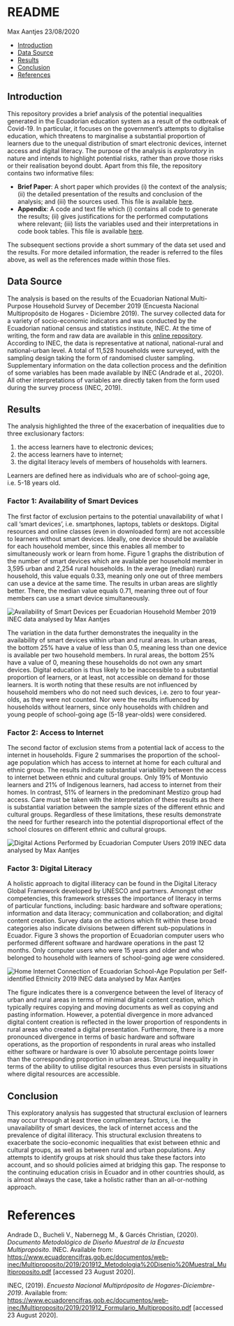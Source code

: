 README
================
Max Aantjes
23/08/2020

  - [Introduction](#introduction)
  - [Data Source](#data-source)
  - [Results](#results)
  - [Conclusion](#conclusion)
  - [References](#references)

## Introduction

This repository provides a brief analysis of the potential inequalities
generated in the Ecuadorian education system as a result of the outbreak
of Covid-19. In particular, it focuses on the government’s attempts to
digitalise education, which threatens to marginalise a substantial
proportion of learners due to the unequal distribution of smart electronic devices, internet access and digital literacy. The
purpose of the analysis is *exploratory* in nature and intends to
highlight potential risks, rather than prove those risks or their
realisation beyond doubt. Apart from this file, the repository contains
two informative files:

  - **Brief Paper**: A short paper which provides (i) the context of the
    analysis; (ii) the detailed presentation of the results and
    conclusion of the analysis; and (iii) the sources used. This file is
    available
    [here](https://github.com/MaxAantjes/Exp-Analysis-Exclusion-EDU-EC-COV19/blob/master/brief-paper.md).
  - **Appendix**: A code and text file which (i) contains all code to
    generate the results; (ii) gives justifications for the performed
    computations where relevant; (iii) lists the variables used and
    their interpretations in code book tables. This file is available
    [here](https://github.com/MaxAantjes/Exp-Analysis-Exclusion-EDU-EC-COV19/blob/master/appendix.md).

The subsequent sections provide a short summary of the data set used and
the results. For more detailed information, the reader is referred to
the files above, as well as the references made within those files.

## Data Source

The analysis is based on the results of the Ecuadorian National
Multi-Purpose Household Survey of December 2019 (Encuesta Nacional
Multipropósito de Hogares - Diciembre 2019). The survey collected data
for a variety of socio-economic indicators and was conducted by the
Ecuadorian national census and statistics institute, INEC. At the time
of writing, the form and raw data are available in this [online
repository](https://www.ecuadorencifras.gob.ec/encuesta-nacional-multiproposito-de-hogares/).
According to INEC, the data is representative at national,
national-rural and national-urban level. A total of 11,528 households
were surveyed, with the sampling design taking the form of randomised
cluster sampling. Supplementary information on the data collection
process and the definition of some variables has been made available by
INEC (Andrade et al., 2020). All other interpretations of variables are
directly taken from the form used during the survey process (INEC,
2019).

## Results

The analysis highlighted the three of the exacerbation of inequalities
due to three exclusionary factors:

1)  the access learners have to electronic devices;  
2)  the access learners have to internet;  
3)  the digital literacy levels of members of households with learners.

Learners are defined here as individuals who are of school-going age,
i.e. 5-18 years old.

### Factor 1: Availability of Smart Devices

The first factor of exclusion pertains to the potential unavailability
of what I call ‘smart devices’, i.e. smartphones, laptops, tablets or
desktops. Digital resources and online classes (even in downloaded form)
are not accessible to learners without smart devices. Ideally, one
device should be available for each household member, since this enables
all member to simultaneously work or learn from home. Figure 1 graphs
the distribution of the number of smart devices which are available per
household member in 3,595 urban and 2,254 rural households. In the
average (median) rural household, this value equals 0.33, meaning only
one out of three members can use a device at the same time. The results
in urban areas are slightly better. There, the median value equals 0.71,
meaning three out of four members can use a smart device simultaneously.

![Availability of Smart Devices per Ecuadorian Household Member 2019
INEC data analysed by Max Aantjes](Figure_1.png)

The variation in the data further demonstrates the inequality in the
availability of smart devices within urban and rural areas. In urban
areas, the bottom 25% have a value of less than 0.5, meaning less than
one device is available per two household members. In rural areas, the
bottom 25% have a value of 0, meaning these households do not own any
smart devices. Digital education is thus likely to be inaccessible to a
substantial proportion of learners, or at least, not accessible on
demand for those learners. It is worth noting that these results are not
influenced by household members who do not need such devices, i.e. zero
to four year-olds, as they were not counted. Nor were the results
influenced by households without learners, since only households with
children and young people of school-going age (5-18 year-olds) were
considered.

### Factor 2: Access to Internet

The second factor of exclusion stems from a potential lack of access to
the internet in households. Figure 2 summarises the proportion of the
school-age population which has access to internet at home for each
cultural and ethnic group. The results indicate substantial variability
between the access to internet between ethnic and cultural groups. Only
19% of Montuvio learners and 21% of Indigenous learners, had access to
internet from their homes. In contrast, 51% of learners in the
predominant Mestizo group had access. Care must be taken with the
interpretation of these results as there is substantial variation
between the sample sizes of the different ethnic and cultural groups.
Regardless of these limitations, these results demonstrate the need for
further research into the potential disproportional effect of the school
closures on different ethnic and cultural groups.

![Digital Actions Performed by Ecuadorian Computer Users 2019 INEC data
analysed by Max Aantjes](Figure_2.png)

### Factor 3: Digital Literacy

A holistic approach to digital illiteracy can be found in the Digital
Literacy Global Framework developed by UNESCO and partners. Amongst
other competencies, this framework stresses the importance of literacy
in terms of particular functions, including: basic hardware and software
operations; information and data literacy; communication and
collaboration; and digital content creation. Survey data on the actions
which fit within these broad categories also indicate divisions between
different sub-populations in Ecuador. Figure 3 shows the proportion of
Ecuadorian computer users who performed different software and hardware
operations in the past 12 months. Only computer users who were 15 years
and older and who belonged to household with learners of school-going
age were considered.

![Home Internet Connection of Ecuadorian School-Age Population per
Self-identified Ethnicity 2019 INEC data analysed by Max
Aantjes](Figure_3.png)

The figure indicates there is a convergence between the level of
literacy of urban and rural areas in terms of minimal digital content
creation, which typically requires copying and moving documents as well
as copying and pasting information. However, a potential divergence in
more advanced digital content creation is reflected in the lower
proportion of respondents in rural areas who created a digital
presentation. Furthermore, there is a more pronounced divergence in
terms of basic hardware and software operations, as the proportion of
respondents in rural areas who installed either software or hardware is
over 10 absolute percentage points lower than the corresponding
proportion in urban areas. Structural inequality in terms of the ability
to utilise digital resources thus even persists in situations where
digital resources are accessible.

## Conclusion

This exploratory analysis has suggested that structural exclusion of
learners may occur through at least three complimentary factors,
i.e. the unavailability of smart devices, the lack of internet access
and the prevalence of digital illiteracy. This structural exclusion
threatens to exacerbate the socio-economic inequalities that exist
between ethnic and cultural groups, as well as between rural and urban
populations. Any attempts to identify groups at risk should thus take
these factors into account, and so should policies aimed at bridging
this gap. The response to the continuing education crisis in Ecuador and
in other countries should, as is almost always the case, take a holistic
rather than an all-or-nothing approach.

# References

Andrade D., Bucheli V., Nabernegg M., & Garcés Christian, (2020).
*Documento Metodológico de Diseño Muestral de la Encuesta
Multipropósito*. INEC. Available from:
<https://www.ecuadorencifras.gob.ec/documentos/web-inec/Multiproposito/2019/201912_Metodologia%20Disenio%20Muestral_Multiproposito.pdf>
\[accessed 23 August 2020\].

INEC, (2019). *Encuesta Nacional Multipróposito de
Hogares-Diciembre-2019*. Available from:
<https://www.ecuadorencifras.gob.ec/documentos/web-inec/Multiproposito/2019/201912_Formulario_Multiproposito.pdf>
\[accessed 23 August 2020\].
